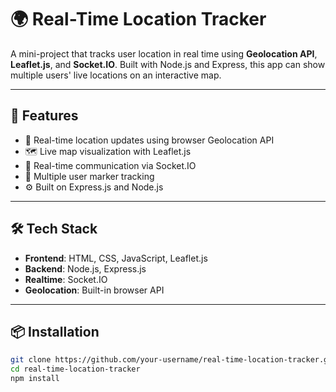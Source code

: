 # 🌍 Real-Time Location Tracker

A mini-project that tracks user location in real time using **Geolocation API**, **Leaflet.js**, and **Socket.IO**. Built with Node.js and Express, this app can show multiple users' live locations on an interactive map.

---

## 🚀 Features

- 📍 Real-time location updates using browser Geolocation API  
- 🗺️ Live map visualization with Leaflet.js  
- 🔄 Real-time communication via Socket.IO  
- 👥 Multiple user marker tracking  
- ⚙️ Built on Express.js and Node.js  

---

## 🛠️ Tech Stack

- **Frontend**: HTML, CSS, JavaScript, Leaflet.js  
- **Backend**: Node.js, Express.js  
- **Realtime**: Socket.IO  
- **Geolocation**: Built-in browser API  

---

## 📦 Installation

```bash
git clone https://github.com/your-username/real-time-location-tracker.git
cd real-time-location-tracker
npm install
